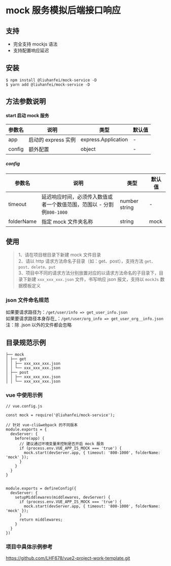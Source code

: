 # mock 服务模拟后端接口响应

## 支持
- 完全支持 mockjs 语法
- 支持配置响应延迟

## 安装
```
$ npm install @liuhanfei/mock-service -D
$ yarn add @liuhanfei/mock-service -D
```

## 方法参数说明

#### start 启动 mock 服务

| 参数名 | 说明 | 类型 | 默认值 |
|-|-|-|-|
| app | 启动的 express 实例 | express.Application  | - |
| config | 额外配置 | object  | - |

##### config

| 参数名 | 说明 | 类型 | 默认值 |
|-|-|-|-|
| timeout | 延迟响应时间，必须传入数值或者一个数值范围，范围以 - 分割 例```800-1000``` | number string  | - |
| folderName | 指定 mock 文件夹名称 | string  | mock |

## 使用

> 1、请在项目根目录下新建 mock 文件目录 <br>
2、请以 http 请求方法命名子目录（如：get、post），支持方法 ```get、post、delete、put``` <br>
3、项目中不同的请求方法分别放置对应的以请求方法命名的子目录下，目录下新建 ```xxx_xxx_xxx.json``` 文件，书写响应 json 报文，支持以 ```mockJs``` 数据模板定义

### json 文件命名规范
如果要请求路径为：```/get/user/info => get_user_info.json``` <br>
如果要请求路径本身存在_：```/get/user/org_info => get_user_org__info.json``` <br>
注：除 .json 以外的文件都会忽略

## 目录规范示例
```
├── mock
│ ├── get
│ │ ├── xxx_xxx_xxx.json
│ │ └── xxx_xxx_xxx.json
│ ├── post
│ │ ├── xxx_xxx_xxx.json
│ │ └── xxx_xxx_xxx.json
```

### vue 中使用示例
```
// vue.config.js

const mock = require('@liuhanfei/mock-service');

// 针对 vue-cli&webpack 的不同版本
module.exports = {
  devServer: {
    before(app) {
      // 建议通过环境变量来控制是否开启 mock 服务
      if (process.env.VUE_APP_IS_MOCK === 'true') {
        mock.start(devServer.app, { timeout: '800-1000', folderName: 'mock' });
      }
    }
  }
}


module.exports = defineConfig({
  devServer: {
    setupMiddlewares(middlewares, devServer) {
      if (process.env.VUE_APP_IS_MOCK === 'true') {
        mock.start(devServer.app, { timeout: '800-1000', folderName: 'mock' });
      }
      return middlewares;
    }
  }
})
```

### 项目中具体示例参考
https://github.com/LHF678/vue2-project-work-template.git

